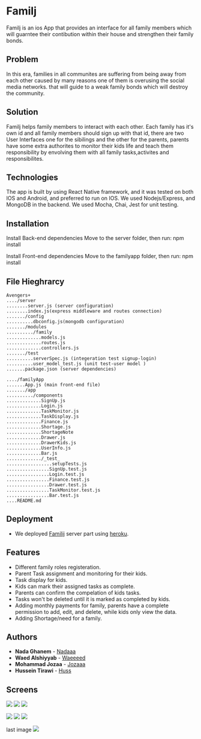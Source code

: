 # Familj

Familj is an ios App that provides an interface for all family members which will guarntee their contibution within their house and strengthen their family bonds.

## Problem
In this era, families in all communites are suffering from being away from each other caused by many reasons one of them is overusing the social media networks.
that will guide to a weak family bonds which will destroy the community.

## Solution
Familj helps family members to interact with each other. 
Each family has it's own id and all family members should sign up with that id, there are two User Interfaces one for the sibilings and the other for the parents, parents have some extra authorites to monitor their kids life and teach them responsibility by envolving them with all family tasks,activites and responsibilites.

## Technologies
The app is built by using React Native framework, and it was tested on both IOS and Android, and preferred to run on IOS. We used Nodejs/Express, and MongoDB in the backend. We used Mocha, Chai, Jest for unit testing. 
    
    
## Installation

Install Back-end dependencies
Move to the server folder, then run:
npm install

Install Front-end dependencies
Move to the familyapp folder, then run:
npm install

## File Hieghrarcy  
    Avengers+
    ..../server
    ........server.js (server configuration)
    ........index.js(express middleware and routes connection)
    ......./config
    ..........dbconfig.js(mongodb configuration)
    ......./modules
    ........../family
    .............models.js
    .............routes.js
    .............controllers.js
    ......./test
    ..........serverSpec.js (integeration test signup-login)
    ..........user_model_test.js (unit test-user model )
    .......package.json (server dependencies)
    
    ..../familyApp
    .......App.js (main front-end file)
    ......./app
    ........../components
    .............SignUp.js
    .............Login.js
    .............TaskMonitor.js
    .............TaskDisplay.js
    .............Finance.js
    .............Shortage.js
    .............ShortageNote
    .............Drawer.js
    .............DrawerKids.js
    .............UserInfo.js
    .............Bar.js
    ............./_test_
    .................setupTests.js
    ................SignUp.test.js
    ................Login.test.js
    ................Finance.test.js
    ................Drawer.test.js
    ................TaskMonitor.test.js
    ................Bar.test.js
    ....README.md


## Deployment
- We deployed [Familij](https://avengers-rbk.herokuapp.com/) server part using [heroku](https://www.heroku.com/).


## Features
- Different family roles registeration.
- Parent Task assignment and monitoring for their kids.
- Task display for kids.
- Kids can mark their assigned tasks as complete.
- Parents can confirm the compelation of kids tasks.
- Tasks won't be deleted until it is marked as completed by kids.
- Adding monthly payments for family, parents have a complete permission to add, edit, and delete, while kids only view the data.
- Adding Shortage/need for a family.


## Authors

* **Nada Ghanem** - [Nadaaa](https://github.com/nadaa)
* **Waed Alshiyyab** - [Waeeeed](https://github.com/Waed93)
* **Mohammad Jozaa** - [Jozaaa](https://github.com/MohammadJozaa7)
* **Hussein Tirawi** - [Huss](https://github.com/htirawi)

## Screens

![](https://i.imgur.com/wfESssm.png)      ![](https://i.imgur.com/QjV8DdC.png) ![](https://i.imgur.com/3hBthax.png)

![](https://i.imgur.com/3kvdNSO.png) ![](https://i.imgur.com/SSSLOUS.png) ![](https://i.imgur.com/daWRBhi.png)

last image
![](https://i.imgur.com/cmlALOm.png)